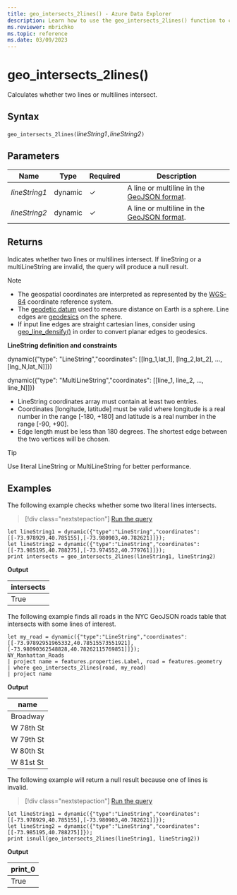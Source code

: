 ```yaml
---
title: geo_intersects_2lines() - Azure Data Explorer
description: Learn how to use the geo_intersects_2lines() function to check if two line strings or multiline strings intersect.
ms.reviewer: mbrichko
ms.topic: reference
ms.date: 03/09/2023
---
```

# geo_intersects_2lines()

Calculates whether two lines or multilines intersect.

## Syntax

`geo_intersects_2lines(`*lineString1*`,`*lineString2*`)`

## Parameters

|Name|Type|Required|Description|
|--|--|--|--|
| *lineString1* | dynamic | &check; | A line or multiline in the [GeoJSON format](https://tools.ietf.org/html/rfc7946).|
| *lineString2* | dynamic | &check; | A line or multiline in the [GeoJSON format](https://tools.ietf.org/html/rfc7946).|

## Returns

Indicates whether two lines or multilines intersect. If lineString or a multiLineString are invalid, the query will produce a null result.

> [!NOTE]
>
> * The geospatial coordinates are interpreted as represented by the [WGS-84](https://earth-info.nga.mil/index.php?dir=wgs84&action=wgs84) coordinate reference system.
> * The [geodetic datum](https://en.wikipedia.org/wiki/Geodetic_datum) used to measure distance on Earth is a sphere. Line edges are [geodesics](https://en.wikipedia.org/wiki/Geodesic) on the sphere.
> * If input line edges are straight cartesian lines, consider using [geo_line_densify()](geo-line-densify-function.md) in order to convert planar edges to geodesics.

**LineString definition and constraints**

dynamic({"type": "LineString","coordinates": [[lng_1,lat_1], [lng_2,lat_2], ..., [lng_N,lat_N]]})

dynamic({"type": "MultiLineString","coordinates": [[line_1, line_2, ..., line_N]]})

* LineString coordinates array must contain at least two entries.
* Coordinates [longitude, latitude] must be valid where longitude is a real number in the range [-180, +180] and latitude is a real number in the range [-90, +90].
* Edge length must be less than 180 degrees. The shortest edge between the two vertices will be chosen.

> [!TIP]
>
> Use literal LineString or MultiLineString for better performance.

## Examples

The following example checks whether some two literal lines intersects.

> [!div class="nextstepaction"]
> <a href="https://dataexplorer.azure.com/clusters/help/databases/Samples?query=H4sIAAAAAAAAA52QsQqDMBRF935FyKSQij6NL7H0D7p1FBHRIAEbxWSR0n9vWou1a4e3nAv3XN6gHBm0UVc3a9Mn5Ey6xTQ33QZ36pZJ0YJetpgy2o7j3GnTOGVpUZZHTCOJQoJkWRyh4AnnFVuxiGWcrhhySKrqEZ4Ow48P/vJ5i+RrsQDcfJhxDm+MEvOPb/I9jvhTs1Wts17Yq7H+ghpec2ywewLbLwyfFywOhCIBAAA=" target="_blank">Run the query</a>

```kusto
let lineString1 = dynamic({"type":"LineString","coordinates":[[-73.978929,40.785155],[-73.980903,40.782621]]});
let lineString2 = dynamic({"type":"LineString","coordinates":[[-73.985195,40.788275],[-73.974552,40.779761]]});
print intersects = geo_intersects_2lines(lineString1, lineString2)
```

**Output**

|intersects|
|---|
|True|

The following example finds all roads in the NYC GeoJSON roads table that intersects with some lines of interest.

```kusto
let my_road = dynamic({"type":"LineString","coordinates":[[-73.97892951965332,40.78515573551921],[-73.98090362548828,40.78262115769851]]});
NY_Manhattan_Roads
| project name = features.properties.Label, road = features.geometry
| where geo_intersects_2lines(road, my_road)
| project name
```

**Output**

|name|
|---|
|Broadway|
|W 78th St|
|W 79th St|
|W 80th St|
|W 81st St|

The following example will return a null result because one of lines is invalid.

> [!div class="nextstepaction"]
> <a href="https://dataexplorer.azure.com/clusters/help/databases/Samples?query=H4sIAAAAAAAAA52PQQqDMBRE9z1FyCpCKjE2TWLpDbrrUoKIfiQQo5h0IaV3ryVQ7LbLmeHP++MgImc93ONi/VCgK+pX3462I08c1xlwhW/fGFPcTdPSW99GCLiq66Mscy2V5pqeWC6VKIQwNNmKaVYmm595YcwruxzcD4//xdsoWqRixaVIxfN2EJEN/uEcGWBqNglLgC6Ghn+Igex20v0TWfYGvZfHxAYBAAA=" target="_blank">Run the query</a>

```kusto
let lineString1 = dynamic({"type":"LineString","coordinates":[[-73.978929,40.785155],[-73.980903,40.782621]]});
let lineString2 = dynamic({"type":"LineString","coordinates":[[-73.985195,40.788275]]});
print isnull(geo_intersects_2lines(lineString1, lineString2))
```

**Output**

|print_0|
|---|
|True|
